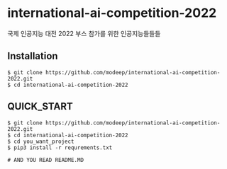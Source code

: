 # international-ai-competition-2022
국제 인공지능 대전 2022 부스 참가를 위한 인공지능들들들

## Installation
```
$ git clone https://github.com/modeep/international-ai-competition-2022.git
$ cd international-ai-competition-2022
```

## QUICK_START
```
$ git clone https://github.com/modeep/international-ai-competition-2022.git
$ cd international-ai-competition-2022
$ cd you_want_project
$ pip3 install -r requrements.txt

# AND YOU READ README.MD
```